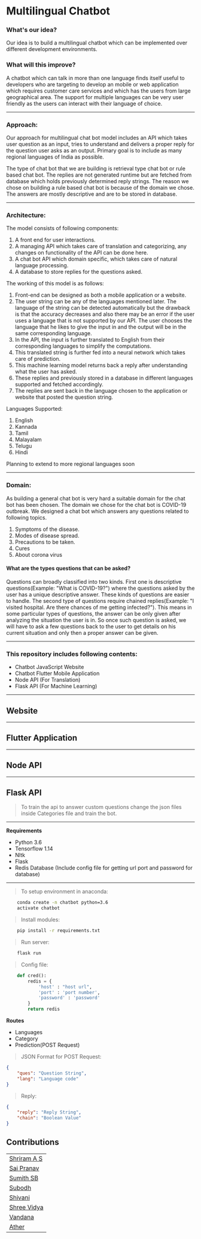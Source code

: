 # Multilingual Chatbot

### What's our idea?

Our idea is to build a multilingual chatbot which can be implemented over different development environments.

### What will this improve?

A chatbot which can talk in more than one language finds itself useful to developers who are targeting to develop an mobile or web application which requires customer care services and which has the users from large geographical area. The support for multiple languages can be very user friendly as the users can interact with their language of choice.

---

### Approach:

Our approach for multilingual chat bot model includes an API which takes user question as an input, tries to understand and delivers a proper reply for the question user asks as an output. Primary goal is to include as many regional languages of India as possible.

The type of chat bot that we are building is retrieval type chat bot or rule based chat bot. The replies are not generated runtime but are fetched from database which holds previously determined reply strings. The reason we chose on building a rule based chat bot is because of the domain we chose. The answers are mostly descriptive and are to be stored in database.

---

### Architecture:

The model consists of following components:

1. A front end for user interactions.
2. A managing API which takes care of translation and categorizing, any changes on functionality of the API can be done here.
3. A chat bot API which domain specific, which takes care of natural language processing.
4. A database to store replies for the questions asked.

The working of this model is as follows:

1. Front-end can be designed as both a mobile application or a website.
2. The user string can be any of the languages mentioned later. The language of the string can be detected automatically but the drawback is that the accuracy decreases and also there may be an error if the user uses a language that is not supported by our API. The user chooses the language that he likes to give the input in and the output will be in the same corresponding language.
3. In the API, the input is further translated to English from their corresponding languages to simplify the computations.
4. This translated string is further fed into a neural network which takes care of prediction.
5. This machine learning model returns back a reply after understanding what the user has asked.
6. These replies and previously stored in a database in different languages supported and fetched accordingly.
7. The replies are sent back in the language chosen to the application or website that posted the question string.

Languages Supported:

1. English
2. Kannada
3. Tamil
4. Malayalam
5. Telugu
6. Hindi

Planning to extend to more regional languages soon

---

### Domain:

As building a general chat bot is very hard a suitable domain for the chat bot has been chosen. The domain we chose for the chat bot is COVID-19 outbreak.
We designed a chat bot which answers any questions related to following topics.

1. Symptoms of the disease.
2. Modes of disease spread.
3. Precautions to be taken.
4. Cures
5. About corona virus

#### What are the types questions that can be asked?

Questions can broadly classified into two kinds. First one is descriptive questions(Example: "What is COVID-19?") where the questions asked by the user has a unique descriptive answer. These kinds of questions are easier to handle. The second type of questions require chained replies(Example: "I visited hospital. Are there chances of me getting infected?"). This means in some particular types of questions, the answer can be only given after analyzing the situation the user is in. So once such question is asked, we will have to ask a few questions back to the user to get details on his current situation and only then a proper answer can be given.

---

### This repository includes following contents:

- Chatbot JavaScript Website
- Chatbot Flutter Mobile Application
- Node API (For Translation)
- Flask API (For Machine Learning)

---

## Website

---

## Flutter Application

---

## Node API

---

## Flask API

> To train the api to answer custom questions change the json files inside Categories file and train the bot.

---

**Requirements**

- Python 3.6
- Tensorflow 1.14
- Nltk
- Flask
- Redis Database (Include config file for getting url port and password for database)

---

> To setup environment in anaconda:

```Bash
    conda create -n chatbot python=3.6
    activate chatbot
```

> Install modules:

```Bash
    pip install -r requirements.txt
```

> Run server:

```Bash
    flask run
```

> Config file:

```python
    def cred():
        redis = {
            'host' : "host url",
            'port' : 'port number',
            'password' : 'password'
        }
        return redis
```

**Routes**

- Languages
- Category
- Prediction(POST Request)

> JSON Format for POST Request:

```json
{
	"ques": "Question String",
	"lang": "Language code"
}
```

> Reply:

```json
{
	"reply": "Reply String",
	"chain": "Boolean Value"
}
```

## Contributions

<!-- markdownlint-disable -->
<table>
    <tr>
        <td>
            <a href="https://github.com/ShriramShagri">Shriram A S</a>
        </td>
    </tr>
    <tr>
        <td>
            <a href="https://github.com/saipranav29">Sai Pranav</a>
        </td>
    </tr>
    <tr>
        <td>
            <a href="https://github.com/SumithSB">Sumith SB</a>
        </td>
    </tr>
    <tr>
        <td>
            <a href="https://github.com/cricsubbi">Subodh</a>
        </td>
    </tr>
    <tr>
        <td>
            <a href="https://github.com/Shivanirao2000">Shivani</a>
        </td>
    </tr>
    <tr>
        <td>
            <a href="https://github.com/shree-vidya">Shree Vidya</a>
        </td>
    </tr>
    <tr>
        <td>
            <a href="https://github.com/vandanaguk">Vandana</a>
        </td>
    </tr>
    <tr>
        <td>
            <a href="https://github.com/Ath3r">Ather</a>
        </td>
    </tr>
</table>
<!-- markdownlint-restore -->
